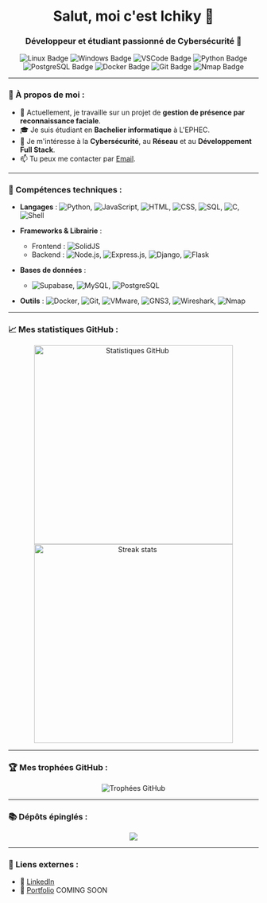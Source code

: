 <h1 align="center">Salut, moi c'est Ichiky 👋</h1>
<h3 align="center">Développeur et étudiant passionné de Cybersécurité 🚀</h3>

<p align="center">
  <img src="https://img.shields.io/badge/OS-Linux-FCC624?style=flat-square&logo=linux&logoColor=black" alt="Linux Badge" />
  <img src="https://img.shields.io/badge/OS-Windows-0078D6?style=flat-square&logo=windows&logoColor=white" alt="Windows Badge" />
  <img src="https://img.shields.io/badge/Editor-VS_Code-007ACC?style=flat-square&logo=visual-studio-code&logoColor=white" alt="VSCode Badge" />
  <img src="https://img.shields.io/badge/Language-Python-3776AB?style=flat-square&logo=python&logoColor=white" alt="Python Badge" />
  <img src="https://img.shields.io/badge/Database-PostgreSQL-316192?style=flat-square&logo=postgresql&logoColor=white" alt="PostgreSQL Badge" />
  <img src="https://img.shields.io/badge/Container-Docker-2496ED?style=flat-square&logo=docker&logoColor=white" alt="Docker Badge" />
  <img src="https://img.shields.io/badge/Version_Control-Git-F05032?style=flat-square&logo=git&logoColor=white" alt="Git Badge" />
  <img src="https://img.shields.io/badge/Security-Nmap-4682B4?style=flat-square&logo=nmap&logoColor=white" alt="Nmap Badge" />
</p>


---

### 🌟 À propos de moi :
- 🔭 Actuellement, je travaille sur un projet de **gestion de présence par reconnaissance faciale**.
- 🎓 Je suis étudiant en **Bachelier informatique** à L'EPHEC.
- 💼 Je m'intéresse à la **Cybersécurité**, au **Réseau** et au **Développement Full Stack**.
- 📫 Tu peux me contacter par [Email](bricedelcroix05@gmail.com).

---

### 🚀 Compétences techniques :
- **Langages** : ![Python](https://img.shields.io/badge/Python-3776AB?style=flat-square&logo=python&logoColor=white), ![JavaScript](https://img.shields.io/badge/JavaScript-F7DF1E?style=flat-square&logo=javascript&logoColor=black), ![HTML](https://img.shields.io/badge/HTML-E34F26?style=flat-square&logo=html5&logoColor=white), ![CSS](https://img.shields.io/badge/CSS-1572B6?style=flat-square&logo=css3&logoColor=white), ![SQL](https://img.shields.io/badge/SQL-00758F?style=flat-square&logo=sqlite&logoColor=white), ![C](https://img.shields.io/badge/C-00599C?style=flat-square&logo=c&logoColor=white), ![Shell](https://img.shields.io/badge/Shell-4EAA25?style=flat-square&logo=gnu-bash&logoColor=white)

- **Frameworks & Librairie** :
  - Frontend : ![SolidJS](https://img.shields.io/badge/SolidJS-2c4f7c?style=flat-square&logo=solid&logoColor=white)
  - Backend : ![Node.js](https://img.shields.io/badge/Node.js-339933?style=flat-square&logo=node-dot-js&logoColor=white), ![Express.js](https://img.shields.io/badge/Express.js-000000?style=flat-square&logo=express&logoColor=white), ![Django](https://img.shields.io/badge/Django-092E20?style=flat-square&logo=django&logoColor=white), ![Flask](https://img.shields.io/badge/Flask-000000?style=flat-square&logo=flask&logoColor=white)
  
- **Bases de données** :
  - ![Supabase](https://img.shields.io/badge/Supabase-3ECF8E?style=flat-square&logo=supabase&logoColor=white), ![MySQL](https://img.shields.io/badge/MySQL-4479A1?style=flat-square&logo=mysql&logoColor=white), ![PostgreSQL](https://img.shields.io/badge/PostgreSQL-316192?style=flat-square&logo=postgresql&logoColor=white)

- **Outils** : ![Docker](https://img.shields.io/badge/Docker-2496ED?style=flat-square&logo=docker&logoColor=white), ![Git](https://img.shields.io/badge/Git-F05032?style=flat-square&logo=git&logoColor=white), ![VMware](https://img.shields.io/badge/VMware-607078?style=flat-square&logo=vmware&logoColor=white), ![GNS3](https://img.shields.io/badge/GNS3-2f9deb?style=flat-square&logo=gns3&logoColor=white), ![Wireshark](https://img.shields.io/badge/Wireshark-1679A7?style=flat-square&logo=wireshark&logoColor=white), ![Nmap](https://img.shields.io/badge/Nmap-4682B4?style=flat-square&logo=nmap&logoColor=white)

---

### 📈 Mes statistiques GitHub :

<div align="center">
  <img src="https://github-readme-stats.vercel.app/api?username=IchikyOtsu&show_icons=true&theme=radical" alt="Statistiques GitHub" width="400px"/>
  <img src="https://github-readme-streak-stats.herokuapp.com/?user=IchikyOtsu&theme=radical" alt="Streak stats" width="400px"/>
</div>

---

### 🏆 Mes trophées GitHub :
<div align="center">
  <img src="https://github-profile-trophy.vercel.app/?username=IchikyOtsu&theme=radical&margin-w=15" alt="Trophées GitHub"/>
</div>

---

### 📚 Dépôts épinglés :

<div align="center">
  <a href="https://github.com/FaceX-Integration-Project-2024/FaceX-FaceRecognition">
    <img align="center" src="https://github-readme-stats.vercel.app/api/pin/?username=IchikyOtsu&repo=FaceX-Integration-Project-2024/FaceX-FaceRecognition&theme=radical" />
  </a>
</div>

---

### 🔗 Liens externes :
- 💼 [LinkedIn](https://www.linkedin.com/in/brice-delcroix-b911ab32b/)
- 📂 [Portfolio](https://ichiky-portfolio.com) COMING SOON

